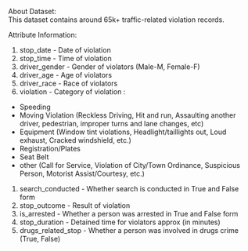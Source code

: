 ﻿

About Dataset:  
This dataset contains around 65k+ traffic-related violation records.

Attribute Information:

1.  stop_date - Date of violation
2.  stop_time - Time of violation
3.  driver_gender - Gender of violators (Male-M, Female-F)
4.  driver_age - Age of violators
5.  driver_race - Race of violators
6.  violation - Category of violation :

-   Speeding
-   Moving Violation (Reckless Driving, Hit and run, Assaulting another driver, pedestrian, improper turns and lane changes, etc)
-   Equipment (Window tint violations, Headlight/taillights out, Loud exhaust, Cracked windshield, etc.)
-   Registration/Plates
-   Seat Belt
-   other (Call for Service, Violation of City/Town Ordinance, Suspicious Person, Motorist Assist/Courtesy, etc.)

1.  search_conducted - Whether search is conducted in True and False form
2.  stop_outcome - Result of violation
3.  is_arrested - Whether a person was arrested in True and False form
4.  stop_duration - Detained time for violators approx (in minutes)
5.  drugs_related_stop - Whether a person was involved in drugs crime (True, False)
